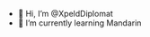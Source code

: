 - 👋 Hi, I’m @XpeldDiplomat
- 🌱 I’m currently learning Mandarin



<!---
XpeldDiplomat/XpeldDiplomat is a ✨ special ✨ repository because its `README.md` (this file) appears on your GitHub profile.
You can click the Preview link to take a look at your changes.
--->

